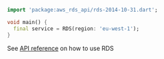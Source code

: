 ```dart
import 'package:aws_rds_api/rds-2014-10-31.dart';

void main() {
  final service = RDS(region: 'eu-west-1');
}
```

See [API reference](https://pub.dev/documentation/aws_rds_api/latest/rds-2014-10-31/RDS-class.html) on how to use RDS
